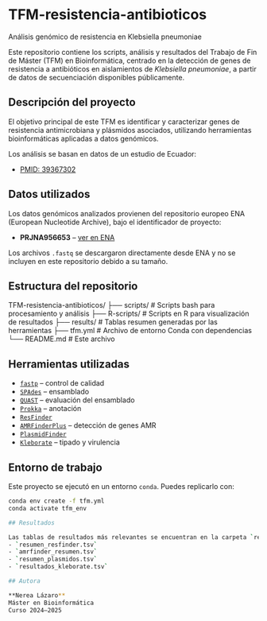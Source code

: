 # TFM-resistencia-antibioticos
Análisis genómico de resistencia en Klebsiella pneumoniae

Este repositorio contiene los scripts, análisis y resultados del Trabajo de Fin de Máster (TFM) en Bioinformática, centrado en la detección de genes de resistencia a antibióticos en aislamientos de *Klebsiella pneumoniae*, a partir de datos de secuenciación disponibles públicamente.

## Descripción del proyecto

El objetivo principal de este TFM es identificar y caracterizar genes de resistencia antimicrobiana y plásmidos asociados, utilizando herramientas bioinformáticas aplicadas a datos genómicos.

Los análisis se basan en datos de un estudio de Ecuador:

- [PMID: 39367302](https://pubmed.ncbi.nlm.nih.gov/39367302/)

## Datos utilizados

Los datos genómicos analizados provienen del repositorio europeo ENA (European Nucleotide Archive), bajo el identificador de proyecto:

- **PRJNA956653** – [ver en ENA](https://www.ebi.ac.uk/ena/browser/view/PRJNA956653)

Los archivos `.fastq` se descargaron directamente desde ENA y no se incluyen en este repositorio debido a su tamaño.

## Estructura del repositorio

TFM-resistencia-antibioticos/
├── scripts/ # Scripts bash para procesamiento y análisis
├── R-scripts/ # Scripts en R para visualización de resultados
├── results/ # Tablas resumen generadas por las herramientas
├── tfm.yml # Archivo de entorno Conda con dependencias
└── README.md # Este archivo


## Herramientas utilizadas

- [`fastp`](https://github.com/OpenGene/fastp) – control de calidad
- [`SPAdes`](https://github.com/ablab/spades) – ensamblado
- [`QUAST`](http://quast.sourceforge.net/) – evaluación del ensamblado
- [`Prokka`](https://github.com/tseemann/prokka) – anotación
- [`ResFinder`](https://cge.food.dtu.dk/services/ResFinder/)
- [`AMRFinderPlus`](https://github.com/ncbi/amr) – detección de genes AMR
- [`PlasmidFinder`](https://cge.food.dtu.dk/services/PlasmidFinder/)
- [`Kleborate`](https://github.com/katholt/Kleborate) – tipado y virulencia

## Entorno de trabajo

Este proyecto se ejecutó en un entorno `conda`. Puedes replicarlo con:

```bash
conda env create -f tfm.yml
conda activate tfm_env

## Resultados

Las tablas de resultados más relevantes se encuentran en la carpeta `results/`:
- `resumen_resfinder.tsv`
- `amrfinder_resumen.tsv`
- `resumen_plasmidos.tsv`
- `resultados_kleborate.tsv`

## Autora

**Nerea Lázaro**  
Máster en Bioinformática  
Curso 2024–2025
